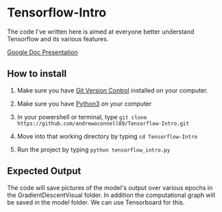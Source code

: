 # Tensorflow-Intro

The code I've written here is aimed at everyone better understand Tensorflow and its various features.  


[Google Doc Presentation](https://docs.google.com/presentation/d/1ha71edGMAJbqYfojww-KLPpb2-4G5WT1ee9UqB4fsIo/edit?usp=sharing)


## How to install
1. Make sure you have [Git Version Control](https://git-scm.com/) installed on your computer.

2. Make sure you have [Python3](https://www.python.org/) on your computer 

3. In your powershell or terminal, type `git clone https://github.com/andrewoconnell89/Tensorflow-Intro.git`

4. Move into that working directory by typing `cd Tensorflow-Intro`

5. Run the project by typing `python tensorflow_intro.py`


## Expected Output
The code will save pictures of the model's output over various epochs in the GradientDescentVisual folder.  In addition the computational graph will be saved in the model folder.  We can use Tensorboard for this.
